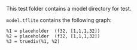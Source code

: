 This test folder contains a model directory for test.

`model.tflite` contains the following graph:

```
%1 = placeholder  (f32, [1,1,1,32])
%2 = placeholder  (f32, [1,1,1,32])
%3 = truediv(%1, %2)
```
